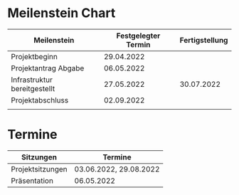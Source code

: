 # Meilenstein Chart

| Meilenstein | Festgelegter Termin |Fertigstellung |
|-----------|----------------------|-------------------|
|Projektbeginn|29.04.2022|                   |
|Projektantrag Abgabe|06.05.2022|                   |
|Infrastruktur bereitgestellt|27.05.2022|30.07.2022                   |
|Projektabschluss|02.09.2022|                   |
|           |                      |                   |

# Termine

| Sitzungen |Termine | 
|-----------|----------------------|
|Projektsitzungen|03.06.2022, 29.08.2022|                   
|Präsentation|06.05.2022|                   
